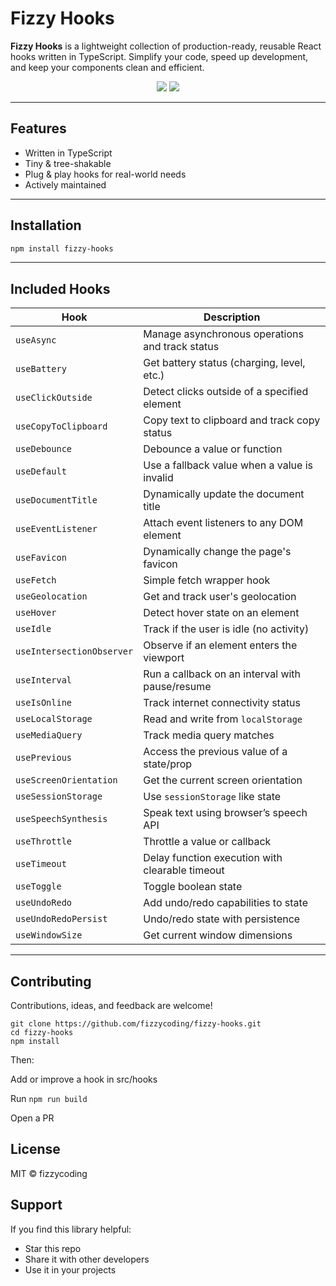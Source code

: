 # Fizzy Hooks

**Fizzy Hooks** is a lightweight collection of production-ready, reusable React hooks written in TypeScript. Simplify your code, speed up development, and keep your components clean and efficient.

<p align="center">
  <img src="https://img.shields.io/npm/v/fizzy-hooks?style=flat-square" />
  <img src="https://img.shields.io/github/stars/fizzycoding/fizzy-hooks?style=flat-square" />
</p>

---

##  Features

- Written in TypeScript
- Tiny & tree-shakable
-  Plug & play hooks for real-world needs
-  Actively maintained

---

## Installation

```bash
npm install fizzy-hooks
```
---

##  Included Hooks

| Hook                     | Description                                         |
|--------------------------|-----------------------------------------------------|
| `useAsync`              | Manage asynchronous operations and track status     |
| `useBattery`            | Get battery status (charging, level, etc.)          |
| `useClickOutside`       | Detect clicks outside of a specified element        |
| `useCopyToClipboard`    | Copy text to clipboard and track copy status        |
| `useDebounce`           | Debounce a value or function                        |
| `useDefault`            | Use a fallback value when a value is invalid        |
| `useDocumentTitle`      | Dynamically update the document title               |
| `useEventListener`      | Attach event listeners to any DOM element           |
| `useFavicon`            | Dynamically change the page's favicon               |
| `useFetch`              | Simple fetch wrapper hook                           |
| `useGeolocation`        | Get and track user's geolocation                    |
| `useHover`              | Detect hover state on an element                    |
| `useIdle`               | Track if the user is idle (no activity)             |
| `useIntersectionObserver` | Observe if an element enters the viewport         |
| `useInterval`           | Run a callback on an interval with pause/resume     |
| `useIsOnline`           | Track internet connectivity status                  |
| `useLocalStorage`       | Read and write from `localStorage`                  |
| `useMediaQuery`         | Track media query matches                           |
| `usePrevious`           | Access the previous value of a state/prop           |
| `useScreenOrientation`  | Get the current screen orientation                  |
| `useSessionStorage`     | Use `sessionStorage` like state                     |
| `useSpeechSynthesis`    | Speak text using browser’s speech API              |
| `useThrottle`           | Throttle a value or callback                        |
| `useTimeout`            | Delay function execution with clearable timeout     |
| `useToggle`             | Toggle boolean state                                |
| `useUndoRedo`           | Add undo/redo capabilities to state                 |
| `useUndoRedoPersist`    | Undo/redo state with persistence                    |
| `useWindowSize`         | Get current window dimensions                       |

---
## Contributing
Contributions, ideas, and feedback are welcome!

```
git clone https://github.com/fizzycoding/fizzy-hooks.git
cd fizzy-hooks
npm install
```
Then:

Add or improve a hook in src/hooks

Run `npm run build`

Open a PR 

## License
MIT © fizzycoding

## Support
If you find this library helpful:
 - Star this repo
 - Share it with other developers
- Use it in your projects


